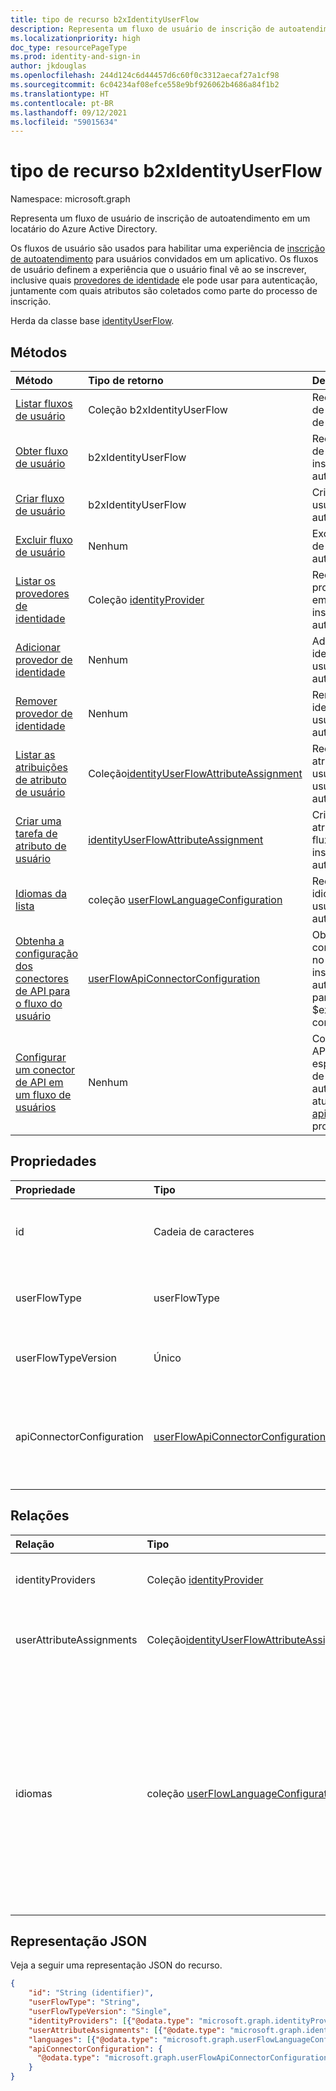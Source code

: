 ```yaml
---
title: tipo de recurso b2xIdentityUserFlow
description: Representa um fluxo de usuário de inscrição de autoatendimento em um locatário do Azure Active Directory.
ms.localizationpriority: high
doc_type: resourcePageType
ms.prod: identity-and-sign-in
author: jkdouglas
ms.openlocfilehash: 244d124c6d44457d6c60f0c3312aecaf27a1cf98
ms.sourcegitcommit: 6c04234af08efce558e9bf926062b4686a84f1b2
ms.translationtype: HT
ms.contentlocale: pt-BR
ms.lasthandoff: 09/12/2021
ms.locfileid: "59015634"
---
```

# <a name="b2xidentityuserflow-resource-type"></a>tipo de recurso b2xIdentityUserFlow

Namespace: microsoft.graph

Representa um fluxo de usuário de inscrição de autoatendimento em um locatário do Azure Active Directory.

Os fluxos de usuário são usados para habilitar uma experiência de [inscrição de autoatendimento](/azure/active-directory/external-identities/self-service-sign-up-overview) para usuários convidados em um aplicativo. Os fluxos de usuário definem a experiência que o usuário final vê ao se inscrever, inclusive quais [provedores de identidade](/azure/active-directory/external-identities/identity-providers) ele pode usar para autenticação, juntamente com quais atributos são coletados como parte do processo de inscrição.

Herda da classe base [identityUserFlow](../resources/identityuserflow.md).

## <a name="methods"></a>Métodos

| Método       | Tipo de retorno  |Descrição|
|:---------------|:--------|:----------|
|[Listar fluxos de usuário](../api/identitycontainer-list-b2xuserflows.md)|Coleção b2xIdentityUserFlow|Recuperar todos os fluxos de usuários de inscrição de autoatendimento.|
|[Obter fluxo de usuário](../api/b2xidentityuserflow-get.md)|b2xIdentityUserFlow|Recuperar propriedades de um fluxo de usuário de inscrição de autoatendimento.|
|[Criar fluxo de usuário](../api/identitycontainer-post-b2xuserflows.md)|b2xIdentityUserFlow|Criar um novo fluxo de usuário de inscrição de autoatendimento.|
|[Excluir fluxo de usuário](../api/b2xidentityuserflow-delete.md)|Nenhum|Excluir um fluxo de usuário de inscrição de autoatendimento.|
|[Listar os provedores de identidade](../api/b2xidentityuserflow-list-identityproviders.md)|Coleção [identityProvider](../resources/identityProvider.md)|Recuperar todos os provedores de identidade em um fluxo de usuário de inscrição de autoatendimento.|
|[Adicionar provedor de identidade](../api/b2xidentityuserflow-post-identityproviders.md)|Nenhum|Adicionar um provedor de identidade a um fluxo de usuário de inscrição de autoatendimento.|
|[Remover provedor de identidade](../api/b2xidentityuserflow-delete-identityproviders.md)|Nenhum|Remover um provedor de identidade de um fluxo de usuário de inscrição de autoatendimento.|
|[Listar as atribuições de atributo de usuário](../api/b2xidentityuserflow-list-userattributeassignments.md)|Coleção[identityUserFlowAttributeAssignment](../resources/identityuserflowattributeassignment.md) |Recuperar todas as atribuições de atributos do usuário em um fluxo de usuário de inscrição de autoatendimento.|
|[Criar uma tarefa de atributo de usuário](../api/b2xidentityuserflow-post-userattributeassignments.md)|[identityUserFlowAttributeAssignment](../resources/identityuserflowattributeassignment.md)|Criar uma atribuição de atributo de usuário em um fluxo de usuário de inscrição de autoatendimento.|
|[Idiomas da lista](../api/b2xidentityuserflow-list-languages.md)|coleção [userFlowLanguageConfiguration](../resources/userflowlanguageconfiguration.md)|Recuperar todos os idiomas em um fluxo de usuário de inscrição de autoatendimento.|
|[Obtenha a configuração dos conectores de API para o fluxo do usuário](../api/b2xidentityuserflow-get-apiConnectorConfiguration.md)|[userFlowApiConnectorConfiguration](../resources/userflowapiconnectorconfiguration.md)| Obter a configuração para conectores de API usados no fluxo de usuário de inscrição de autoatendimento. O parâmetro de consulta $expand não é compatível com este método.|
|[Configurar um conector de API em um fluxo de usuários](../api/b2xidentityuserflow-put-apiConnectorConfiguration.md)|Nenhum| Configurar um conector de API para etapas específicas em um fluxo de usuário de inscrição de autoatendimento atualizando o [apiConnectorConfiguration](../resources/userflowapiconnectorconfiguration.md) propriedade.|

## <a name="properties"></a>Propriedades

|Propriedade|Tipo|Descrição|
|:---------------|:--------|:----------|
|id|Cadeia de caracteres|O nome do fluxo de usuário. Esse é um valor obrigatório e imutável após sua criação. O nome será antecedido pelo valor de `B2X_1_` após a criação.|
|userFlowType|userFlowType|O tipo de fluxo de usuário. Para os fluxos de usuário de inscrição de autoatendimento, o valor só poderá ser `signUpOrSignIn` e não poderá ser modificado após a criação.|
|userFlowTypeVersion|Único|A versão do fluxo de usuário. Para fluxos de usuário de inscrição de autoatendimento, a versão é sempre `1`.|
|apiConnectorConfiguration|[userFlowApiConnectorConfiguration](../resources/userflowapiconnectorconfiguration.md)|Configuração para habilitar um conector de API para uso como parte do fluxo de usuário de inscrição de autoatendimento. Você somente pode obter o valor deste objeto usando [ Obter a userFlowApiConnectorConfiguration ](../api/b2xidentityuserflow-get-apiConnectorConfiguration.md).|

## <a name="relationships"></a>Relações

| Relação       | Tipo  |Descrição|
|:---------------|:--------|:----------|
|identityProviders|Coleção [identityProvider](../resources/identityprovider.md)|Os provedores de identidade incluídos no fluxo de usuário.|
|userAttributeAssignments|Coleção[identityUserFlowAttributeAssignment](../resources/identityuserflowattributeassignment.md) |As atribuições de atributo de usuário incluídas no fluxo do usuário.|
|idiomas|coleção [userFlowLanguageConfiguration](../resources/userflowlanguageconfiguration.md)|Os idiomas com suporte para personalização dentro do fluxo do usuário. A personalização do idioma é habilitada por padrão no fluxo do usuário de inscrição de autoatendimento. Você não pode criar idiomas personalizados em fluxos de usuário de inscrição de autoatendimento.|

## <a name="json-representation"></a>Representação JSON

Veja a seguir uma representação JSON do recurso.

<!-- {
  "blockType": "resource",
  "@odata.type": "microsoft.graph.b2xIdentityUserFlow",
  "optionalProperties": [],
  "keyProperty": "id"
} -->

```json
{
    "id": "String (identifier)",
    "userFlowType": "String",
    "userFlowTypeVersion": "Single",
    "identityProviders": [{"@odata.type": "microsoft.graph.identityProvider"}],
    "userAttributeAssignments": [{"@odate.type": "microsoft.graph.identityUserFlowAttributeAssignment"}],
    "languages": [{"@odata.type": "microsoft.graph.userFlowLanguageConfiguration"}],
    "apiConnectorConfiguration": {
      "@odata.type": "microsoft.graph.userFlowApiConnectorConfiguration"
    }
}
```
